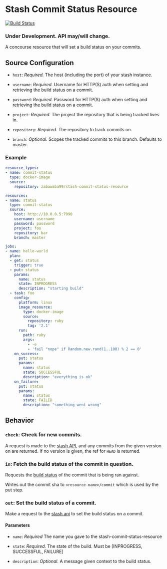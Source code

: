 # Stash Commit Status Resource

[![Build Status](https://travis-ci.org/zabawaba99/stash-commit-status-resource.svg?branch=master)](https://travis-ci.org/zabawaba99/stash-commit-status-resource)

### Under Development. API may/will change.

A concourse resource that will set a build status on your commits.

## Source Configuration

* `host`: *Required.* The host (including the port) of your stash instance.

* `username`: *Required.* Username for HTTP(S) auth when setting and retrieving
  the build status on a commit.

* `password`: *Required.* Password for HTTP(S) auth when setting and retrieving
  the build status on a commit.

* `project`: *Required.* The project the repository that is being tracked lives in.

* `repository`: *Required.* The repository to track commits on.

* `branch`: *Optional.* Scopes the tracked commits to this branch. Defaults to master.

### Example

```yaml
resource_types:
- name: commit-status
  type: docker-image
  source:
    repository: zabawaba99/stash-commit-status-resource

resources:
- name: status
  type: commit-status
  source:
    host: http://10.0.0.5:7990
    username: username
    password: password
    project: foo
    repository: bar
    branch: master

jobs:
- name: hello-world
  plan:
  - get: status
    trigger: true
  - put: status
    params:
      name: status
      state: INPROGRESS
      description: "starting build"
  - task: foo
    config:
      platform: linux
      image_resource:
        type: docker-image
        source:
          repository: ruby
          tag: '2.1'
      run:
        path: ruby
        args:
          - -e
          - 'fail "nope" if Random.new.rand(1..100) % 2 == 0'
    on_success:
      put: status
      params:
        name: status
        state: SUCCESSFUL
        description: "everything is ok"
    on_failure:
      put: status
      params:
        name: status
        state: FAILED
        description: "something went wrong"
```

## Behavior

### `check`: Check for new commits.

A request is made to the [stash API](https://developer.atlassian.com/static/rest/stash/3.11.6/stash-rest.html#idp2461680),
and any commits from the given version on are returned. If no version is given, the ref
for `HEAD` is returned.


### `in`: Fetch the build status of the commit in question.

Requests the [build status](https://developer.atlassian.com/static/rest/stash/3.11.6/stash-build-integration-rest.html#idp57632)
of the commit that is being ran against.

Writes out the commit sha to `<resource-name>/commit` which is used by the put step.

### `out`: Set the build status of a commit.

Make a request to the [stash api]()
to set the build status on a commit.

#### Parameters

* `name`: *Required* The name you gave to the stash-commit-status-resource

* `state`: *Required.* The state of the build. Must be [INPROGRESS, SUCCESSFUL, FAILURE]

* `description`: *Optional.* A message given context to the build status.
